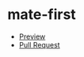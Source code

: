 # mate-first

  - [Preview](https://github.com/KrisPlanka/mate-first)
  - [Pull Request](https://github.com/KrisPlanka/mate-first/pull/1)